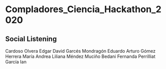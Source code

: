 # Compladores_Ciencia_Hackathon_2020

## Social Listening
Cardoso Olvera Edgar David
Garcés Mondragón Eduardo Arturo
Gómez Herrera María Andrea Liliana
Méndez Muciño Bedani Fernanda
Perrilliat García Ian

